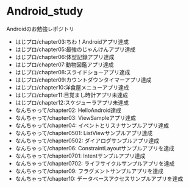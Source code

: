 # Android_study
Androidのお勉強レポジトリ  
- はじプロ/chapter03:ちわ！Androidアプリ達成
- はじプロ/chapter05:最強のじゃんけんアプリ達成
- はじプロ/chapter06:体型記録アプリ達成
- はじプロ/chapter07:動物図鑑アプリ達成
- はじプロ/chapter08:スライドショーアプリ達成
- はじプロ/chapter09:カウントダウンタイマーアプリ達成
- はじプロ/chapter10:洋食屋メニューアプリ達成
- はじプロ/chapter11:目覚まし時計アプリ未達成
- はじプロ/chapter12:スケジューラアプリ未達成
- なんちゃって/chapter02: HelloAndroid達成
- なんちゃって/chapter03: ViewSampleアプリ達成
- なんちゃって/chapter04: イベントとリスナサンプルアプリ達成
- なんちゃって/chapter0501: ListViewサンプルアプリ達成
- なんちゃって/chapter0502: ダイアログサンプルアプリ達成
- なんちゃって/chapter06: ConstraintLayoutサンプルアプリを達成
- なんちゃって/chapter0701: Intentサンプルアプリ達成
- なんちゃって/chapter0702: ライフサイクルサンプルアプリを達成
- なんちゃって/chapter09: フラグメントサンプルアプリを達成
- なんちゃって/chapter10: データベースアクセスサンプルアプリを達成
